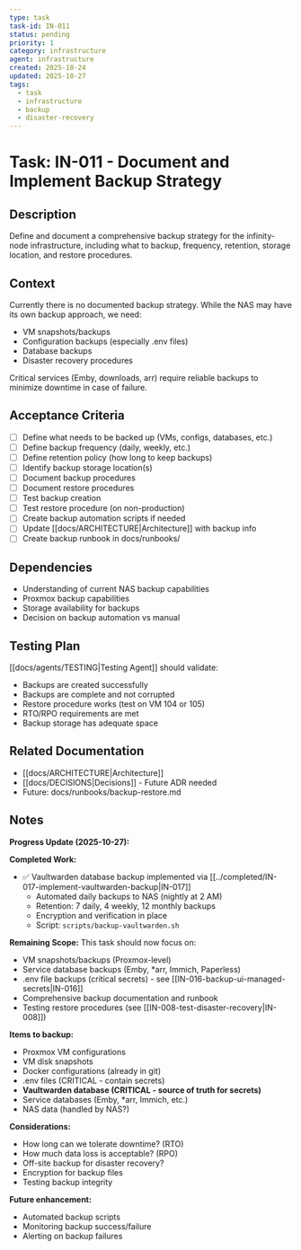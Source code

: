 ```yaml
---
type: task
task-id: IN-011
status: pending
priority: 1
category: infrastructure
agent: infrastructure
created: 2025-10-24
updated: 2025-10-27
tags:
  - task
  - infrastructure
  - backup
  - disaster-recovery
---
```


# Task: IN-011 - Document and Implement Backup Strategy

## Description

Define and document a comprehensive backup strategy for the infinity-node infrastructure, including what to backup, frequency, retention, storage location, and restore procedures.

## Context

Currently there is no documented backup strategy. While the NAS may have its own backup approach, we need:
- VM snapshots/backups
- Configuration backups (especially .env files)
- Database backups
- Disaster recovery procedures

Critical services (Emby, downloads, arr) require reliable backups to minimize downtime in case of failure.

## Acceptance Criteria

- [ ] Define what needs to be backed up (VMs, configs, databases, etc.)
- [ ] Define backup frequency (daily, weekly, etc.)
- [ ] Define retention policy (how long to keep backups)
- [ ] Identify backup storage location(s)
- [ ] Document backup procedures
- [ ] Document restore procedures
- [ ] Test backup creation
- [ ] Test restore procedure (on non-production)
- [ ] Create backup automation scripts if needed
- [ ] Update [[docs/ARCHITECTURE|Architecture]] with backup info
- [ ] Create backup runbook in docs/runbooks/

## Dependencies

- Understanding of current NAS backup capabilities
- Proxmox backup capabilities
- Storage availability for backups
- Decision on backup automation vs manual

## Testing Plan

[[docs/agents/TESTING|Testing Agent]] should validate:
- Backups are created successfully
- Backups are complete and not corrupted
- Restore procedure works (test on VM 104 or 105)
- RTO/RPO requirements are met
- Backup storage has adequate space

## Related Documentation

- [[docs/ARCHITECTURE|Architecture]]
- [[docs/DECISIONS|Decisions]] - Future ADR needed
- Future: docs/runbooks/backup-restore.md

## Notes

**Progress Update (2025-10-27):**

**Completed Work:**
- ✅ Vaultwarden database backup implemented via [[../completed/IN-017-implement-vaultwarden-backup|IN-017]]
  - Automated daily backups to NAS (nightly at 2 AM)
  - Retention: 7 daily, 4 weekly, 12 monthly backups
  - Encryption and verification in place
  - Script: `scripts/backup-vaultwarden.sh`

**Remaining Scope:**
This task should now focus on:
- VM snapshots/backups (Proxmox-level)
- Service database backups (Emby, *arr, Immich, Paperless)
- .env file backups (critical secrets) - see [[IN-016-backup-ui-managed-secrets|IN-016]]
- Comprehensive backup documentation and runbook
- Testing restore procedures (see [[IN-008-test-disaster-recovery|IN-008]])

**Items to backup:**
- Proxmox VM configurations
- VM disk snapshots
- Docker configurations (already in git)
- .env files (CRITICAL - contain secrets)
- **Vaultwarden database (CRITICAL - source of truth for secrets)**
- Service databases (Emby, *arr, Immich, etc.)
- NAS data (handled by NAS?)

**Considerations:**
- How long can we tolerate downtime? (RTO)
- How much data loss is acceptable? (RPO)
- Off-site backup for disaster recovery?
- Encryption for backup files
- Testing backup integrity

**Future enhancement:**
- Automated backup scripts
- Monitoring backup success/failure
- Alerting on backup failures
